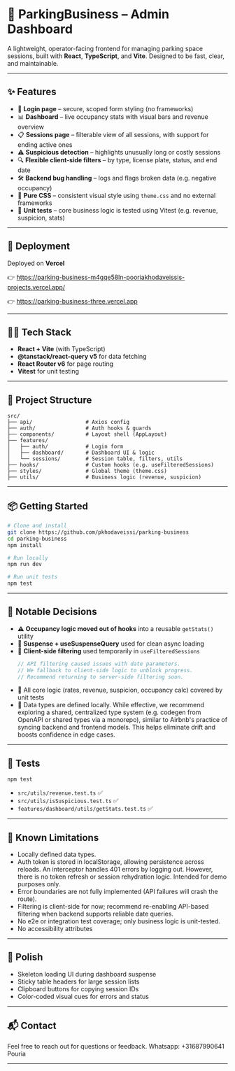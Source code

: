 # 🚗 ParkingBusiness – Admin Dashboard

A lightweight, operator-facing frontend for managing parking space sessions, built with **React**, **TypeScript**, and **Vite**. Designed to be fast, clear, and maintainable.

---

## ✨ Features

- 🔐 **Login page** – secure, scoped form styling (no frameworks)
- 📊 **Dashboard** – live occupancy stats with visual bars and revenue overview
- 📋 **Sessions page** – filterable view of all sessions, with support for ending active ones
- ⚠️ **Suspicious detection** – highlights unusually long or costly sessions
- 🔍 **Flexible client-side filters** – by type, license plate, status, and end date
- 🛠️ **Backend bug handling** – logs and flags broken data (e.g. negative occupancy)
- 💅 **Pure CSS** – consistent visual style using `theme.css` and no external frameworks
- 🧪 **Unit tests** – core business logic is tested using Vitest (e.g. revenue, suspicion, stats)

---

## 🚀 Deployment

Deployed on **Vercel**

👉 https://parking-business-m4gqe58ln-pooriakhodaveissis-projects.vercel.app/

👉 https://parking-business-three.vercel.app

---

## 🧑‍💻 Tech Stack

- **React + Vite** (with TypeScript)
- **@tanstack/react-query v5** for data fetching
- **React Router v6** for page routing
- **Vitest** for unit testing

---

## 📂 Project Structure

```
src/
├── api/                 # Axios config
├── auth/                # Auth hooks & guards
├── components/          # Layout shell (AppLayout)
├── features/
│   ├── auth/            # Login form
│   ├── dashboard/       # Dashboard UI & logic
│   └── sessions/        # Session table, filters, utils
├── hooks/               # Custom hooks (e.g. useFilteredSessions)
├── styles/              # Global theme (theme.css)
├── utils/               # Business logic (revenue, suspicion)
```

---

## 📦 Getting Started

```bash
# Clone and install
git clone https://github.com/pkhodaveissi/parking-business
cd parking-business
npm install

# Run locally
npm run dev

# Run unit tests
npm test
```

---

## 🧠 Notable Decisions

- ⚠️ **Occupancy logic moved out of hooks** into a reusable `getStats()` utility
- 💬 **Suspense + useSuspenseQuery** used for clean async loading
- 📌 **Client-side filtering** used temporarily in `useFilteredSessions`
  ```ts
  // API filtering caused issues with date parameters.
  // We fallback to client-side logic to unblock progress.
  // Recommend returning to server-side filtering soon.
  ```
- 🧪 All core logic (rates, revenue, suspicion, occupancy calc) covered by unit tests
- 📗 Data types are defined locally. While effective, we recommend exploring a
shared, centralized type system (e.g. codegen from OpenAPI or shared types via a monorepo),
similar to Airbnb's practice of syncing backend and frontend models. This helps eliminate
drift and boosts confidence in edge cases.

---

## 🧪 Tests

```bash
npm test
```

- `src/utils/revenue.test.ts` ✅
- `src/utils/isSuspicious.test.ts` ✅
- `features/dashboard/utils/getStats.test.ts` ✅

---

## 🤔 Known Limitations

- Locally defined data types.
- Auth token is stored in localStorage, allowing persistence across reloads. An interceptor handles 401 errors by logging out. However, there is no token refresh or session rehydration logic. Intended for demo purposes only.
- Error boundaries are not fully implemented (API failures will crash the route).
- Filtering is client-side for now; recommend re-enabling API-based filtering when backend supports reliable date queries.
- No e2e or integration test coverage; only business logic is unit-tested.
- No accessibility attributes

---

## 🧼 Polish

- Skeleton loading UI during dashboard suspense
- Sticky table headers for large session lists
- Clipboard buttons for copying session IDs
- Color-coded visual cues for errors and status

---

## 📬 Contact

Feel free to reach out for questions or feedback.
Whatsapp: +31687990641 Pouria

---

